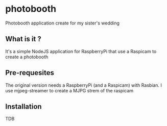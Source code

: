 # photobooth
Photobooth application create for my sister's wedding

## What is it ?
It's a simple NodeJS application for RaspberryPi that use a Raspicam to create a photobooth

## Pre-requesites
The original version needs a RaspberryPi (and a Raspicam) with Rasbian. I use mjpeg-streamer to create a MJPG strem of the raspicam

## Installation
TDB
